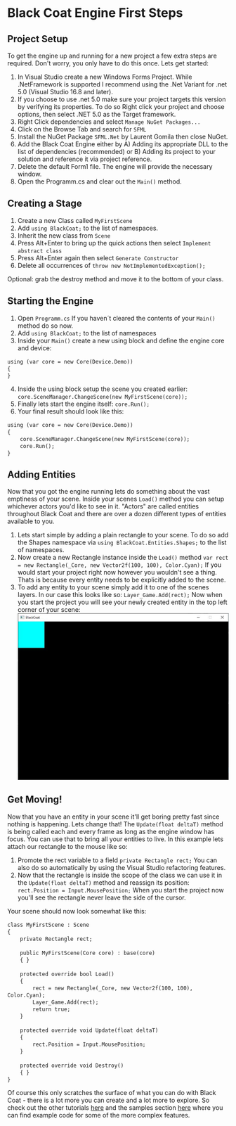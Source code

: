 # Black Coat Engine First Steps

## Project Setup
To get the engine up and running for a new project a few extra steps are required. Don't worry, you only have to do this once. Lets get started:
1. In Visual Studio create a new Windows Forms Project. While .NetFramework is supported I recommend using the .Net Variant for .net 5.0 (Visual Studio 16.8 and later).
2. If you choose to use .net 5.0 make sure your project targets this version by verifying its properties. To do so Right click your project and choose options, then select .NET 5.0 as the Target framework.
3. Right Click dependencies and select `Manage NuGet Packages...`
4. Click on the Browse Tab and search for `SFML`
5. Install the NuGet Package `SFML.Net` by Laurent Gomila then close NuGet.
6. Add the Black Coat Engine either by
A) Adding its appropriate DLL to the list of dependencies (recommended) or
B) Adding its project to your solution and reference it via project reference.
7. Delete the default Form1 file. The engine will provide the necessary window.
8. Open the Programm.cs and clear out the `Main()` method.

## Creating a Stage
1. Create a new Class called `MyFirstScene`
2. Add `using BlackCoat;` to the list of namespaces.
3. Inherit the new class from `Scene`
4. Press Alt+Enter to bring up the quick actions then select `Implement abstract class`
5. Press Alt+Enter again then select `Generate Constructor`
6. Delete all occurrences of `throw new NotImplementedException();`

Optional: grab the destroy method and move it to the bottom of your class.

## Starting the Engine
1. Open `Programm.cs`
If you haven´t cleared the contents of your `Main()` method do so now.
2. Add `using BlackCoat;` to the list of namespaces
3. Inside your `Main()` create a new using block and define the engine core and device:
```
using (var core = new Core(Device.Demo))
{
}
```
4. Inside the using block setup the scene you created earlier:
`core.SceneManager.ChangeScene(new MyFirstScene(core));`
5. Finally lets start the engine itself:
`core.Run();`
6. Your final result should look like this:
```
using (var core = new Core(Device.Demo))
{
    core.SceneManager.ChangeScene(new MyFirstScene(core));
    core.Run();
}
```

## Adding Entities
Now that you got the engine running lets do something about the vast emptiness of your scene. Inside your scenes `Load()` method you can setup whichever actors you'd like to see in it. "Actors" are called entities throughout Black Coat and there are over a dozen different types of entities available to you.
1. Lets start simple by adding a plain rectangle to your scene. To do so add the Shapes namespace via `using BlackCoat.Entities.Shapes;` to the list of namespaces.
2. Now create a new Rectangle instance inside the `Load()` method `var rect = new Rectangle(_Core, new Vector2f(100, 100), Color.Cyan);`
If you would start your project right now however you wouldn't see a thing. Thats is because every entity needs to be explicitly added to the scene.
3. To add any entity to your scene simply add it to one of the scenes layers. In our case this looks like so: `Layer_Game.Add(rect);`
Now when you start the project you will see your newly created entity in the top left corner of your scene:
![First Steps](img/FirstSteps.jpg)

## Get Moving!
Now that you have an entity in your scene it'll get boring pretty fast since nothing is happening. Lets change that! The `Update(float deltaT)` method is being called each and every frame as long as the engine window has focus. You can use that to bring all your entities to live. In this example lets attach our rectangle to the mouse like so:
1. Promote the rect variable to a field `private Rectangle rect;` You can also do so automatically by using the Visual Studio refactoring features.
2. Now that the rectangle is inside the scope of the class we can use it in the `Update(float deltaT)` method and reassign its position:
`rect.Position = Input.MousePosition;`
When you start the project now you'll see the rectangle never leave the side of the cursor.

Your scene should now look somewhat like this:
```
class MyFirstScene : Scene
{
    private Rectangle rect;

    public MyFirstScene(Core core) : base(core)
    { }

    protected override bool Load()
    {
        rect = new Rectangle(_Core, new Vector2f(100, 100), Color.Cyan);
        Layer_Game.Add(rect);
        return true;
    }

    protected override void Update(float deltaT)
    {
        rect.Position = Input.MousePosition;
    }

    protected override void Destroy()
    { }
}
```
Of course this only scratches the surface of what you can do with Black Coat - there is a lot more you can create and a lot more to explore. So check out the other tutorials [here](README.md) and the samples section [here](../samples) where you can find example code for some of the more complex features.